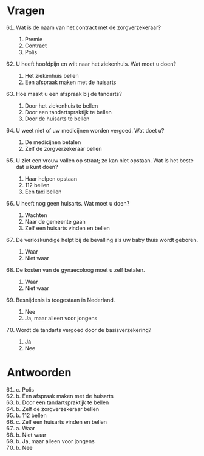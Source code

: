 # Vragen

61. Wat is de naam van het contract met de zorgverzekeraar?

    1. Premie
    2. Contract
    3. Polis

62. U heeft hoofdpijn en wilt naar het ziekenhuis. Wat moet u doen?

    1. Het ziekenhuis bellen
    2. Een afspraak maken met de huisarts

63. Hoe maakt u een afspraak bij de tandarts?

    1. Door het ziekenhuis te bellen
    2. Door een tandartspraktijk te bellen
    3. Door de huisarts te bellen

64. U weet niet of uw medicijnen worden vergoed. Wat doet u?

    1. De medicijnen betalen
    2. Zelf de zorgverzekeraar bellen

65. U ziet een vrouw vallen op straat; ze kan niet opstaan. Wat is het beste dat u kunt doen?

    1. Haar helpen opstaan
    2. 112 bellen
    3. Een taxi bellen

66. U heeft nog geen huisarts. Wat moet u doen?

    1. Wachten
    2. Naar de gemeente gaan
    3. Zelf een huisarts vinden en bellen

67. De verloskundige helpt bij de bevalling als uw baby thuis wordt geboren.

    1. Waar
    2. Niet waar

68. De kosten van de gynaecoloog moet u zelf betalen.

    1. Waar
    2. Niet waar

69. Besnijdenis is toegestaan in Nederland.

    1. Nee
    2. Ja, maar alleen voor jongens

70. Wordt de tandarts vergoed door de basisverzekering?
    1. Ja
    2. Nee

# Antwoorden

61. c. Polis
62. b. Een afspraak maken met de huisarts
63. b. Door een tandartspraktijk te bellen
64. b. Zelf de zorgverzekeraar bellen
65. b. 112 bellen
66. c. Zelf een huisarts vinden en bellen
67. a. Waar
68. b. Niet waar
69. b. Ja, maar alleen voor jongens
70. b. Nee
